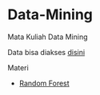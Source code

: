 # Data-Mining
Mata Kuliah Data Mining 

Data bisa diakses [disini](/Data)

Materi 
- [Random Forest](/Random-Forest)

